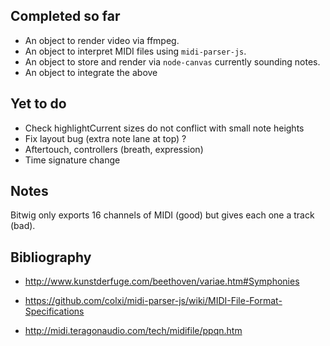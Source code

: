 ## Completed so far

* An object to render video via ffmpeg.
* An object to interpret  MIDI files using `midi-parser-js`.
* An object to store and render via `node-canvas` currently sounding notes.
* An object to integrate the above

## Yet to do

* Check highlightCurrent sizes do not conflict with small note heights
* Fix layout bug (extra note lane at top) ?
* Aftertouch, controllers (breath, expression)
* Time signature change

## Notes

Bitwig only exports 16 channels of MIDI (good) but gives each one a track (bad).

## Bibliography

* http://www.kunstderfuge.com/beethoven/variae.htm#Symphonies

* https://github.com/colxi/midi-parser-js/wiki/MIDI-File-Format-Specifications
  
* http://midi.teragonaudio.com/tech/midifile/ppqn.htm